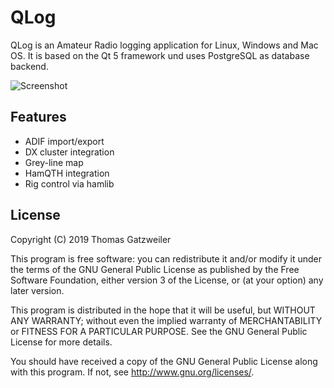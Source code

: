 # QLog

QLog is an Amateur Radio logging application for Linux, Windows and Mac OS. It
is based on the Qt 5 framework und uses PostgreSQL as database backend.

![Screenshot](https://dl2ic.de/qlog.png)

## Features

- ADIF import/export
- DX cluster integration
- Grey-line map
- HamQTH integration
- Rig control via hamlib

## License

Copyright (C) 2019  Thomas Gatzweiler

This program is free software: you can redistribute it and/or modify
it under the terms of the GNU General Public License as published by
the Free Software Foundation, either version 3 of the License, or
(at your option) any later version.

This program is distributed in the hope that it will be useful,
but WITHOUT ANY WARRANTY; without even the implied warranty of
MERCHANTABILITY or FITNESS FOR A PARTICULAR PURPOSE.  See the
GNU General Public License for more details.

You should have received a copy of the GNU General Public License
along with this program.  If not, see <http://www.gnu.org/licenses/>.
